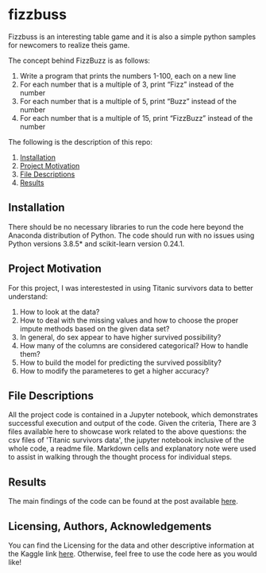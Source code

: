 # fizzbuss

Fizzbuss is an interesting table game and it is also a simple python samples for newcomers to realize theis game. 

The concept behind FizzBuzz is as follows:

1. Write a program that prints the numbers 1-100, each on a new line
2. For each number that is a multiple of 3, print “Fizz” instead of the number
3. For each number that is a multiple of 5, print “Buzz” instead of the number
4. For each number that is a multiple of 15, print “FizzBuzz” instead of the number

The following is the description of this repo:

1. [Installation](#installation)
2. [Project Motivation](#motivation)
3. [File Descriptions](#files)
4. [Results](#results)


## Installation <a name="installation"></a>

There should be no necessary libraries to run the code here beyond the Anaconda distribution of Python. The code should run with no issues using Python versions 3.8.5* and scikit-learn version 0.24.1.

## Project Motivation<a name="motivation"></a>

For this project, I was interestested in using Titanic survivors data to better understand:

1. How to look at the data?
2. How to deal with the missing values and how to choose the proper impute methods based on the given data set?
3. In general, do sex appear to have higher survived possibility?
4. How many of the columns are considered categorical? How to handle them?
5. How to build the model for predicting the survived possiblity?
6. How to modify the parameteres to get a higher accuracy?


## File Descriptions <a name="files"></a>

All the project code is contained in a Jupyter notebook, which demonstrates successful execution and output of the code. Given the criteria, There are 3 files available here to showcase work related to the above questions: the csv files of 'Titanic survivors data', the jupyter notebook inclusive of the whole code, a readme file.  Markdown cells and explanatory note were used to assist in walking through the thought process for individual steps.  

## Results<a name="results"></a>

The main findings of the code can be found at the post available [here](https://jingli11.medium.com/how-to-start-being-a-data-scientist-735c9c2f5e1).

## Licensing, Authors, Acknowledgements<a name="licensing"></a>

You can find the Licensing for the data and other descriptive information at the Kaggle link [here](https://www.kaggle.com/panamby/titanic-survivors/comments?select=train.csv).  Otherwise, feel free to use the code here as you would like! 


